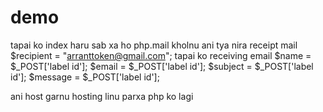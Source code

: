 # demo

tapai ko index haru sab xa ho 
php.mail kholnu ani tya nira receipt mail $recipient = "arranttoken@gmail.com"; tapai ko receiving email
$name = $_POST['label id'];
$email = $_POST['label id'];
$subject = $_POST['label id'];
$message = $_POST['label id'];

ani host garnu hosting linu parxa php ko lagi
